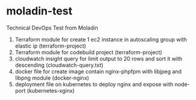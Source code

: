 # moladin-test
Technical DevOps Test from Moladin

1. Terraform module for create 1 ec2 instance in autoscaling group with elastic ip (terraform-project)
2. Terraform module for codebuild project (terraform-project)
3. cloudwatch insight query for limit output to 20 rows and sort it with descending (cloudwatch-query.txt)
5. docker file for create image contain nginx-phpfpm with libjpeg and libpng module (docker-nginx)
6. deployment file on kubernetes to deploy nginx and expose with node-port (kubernetes-xginx)
